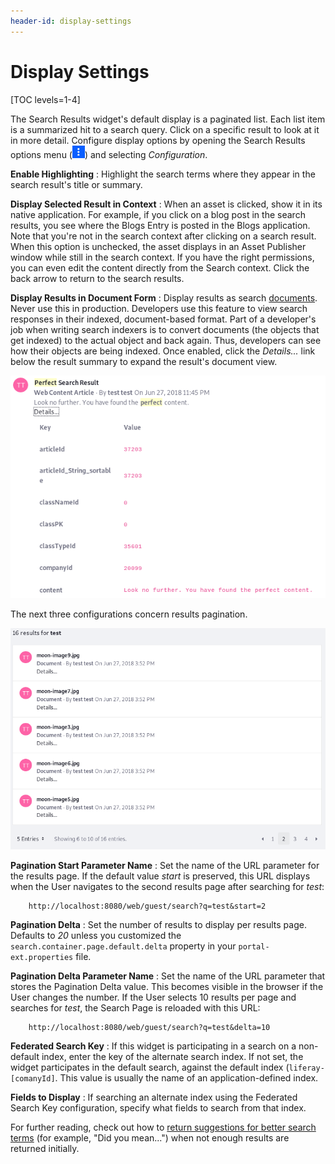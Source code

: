 ```yaml
---
header-id: display-settings
---
```


# Display Settings

[TOC levels=1-4]

The Search Results widget's default display is a paginated list. Each list item
is a summarized hit to a search query. Click on a specific result to look at it
in more detail. Configure display options by opening the Search Results options
menu (![Options](../../../images/icon-app-options.png)) and selecting
*Configuration*. 

**Enable Highlighting**
: Highlight the search terms where they appear in the search result's title or
summary.

**Display Selected Result in Context**
: When an asset is clicked, show it in its native application. For example, if
you click on a blog post in the search results, you see where the Blogs Entry is
posted in the Blogs application. Note that you're not in the search context
after clicking on a search result. When this option is unchecked, the asset
displays in an Asset Publisher window while still in the search context. If you
have the right permissions, you can even edit the content directly from the
Search context. Click the back arrow to return to the search results.

**Display Results in Document Form**
: Display results as search
[documents](/docs/7-2/frameworks/-/knowledge_base/f/search).  Never use this in
production. Developers use this feature to view search responses in their
indexed, document-based format. Part of a developer's job when writing search
indexers is to convert documents (the objects that get indexed) to the actual
object and back again. Thus, developers can see how their objects are being
indexed. Once enabled, click the *Details...* link below the result summary to
expand the result's document view.

![Figure 1: Viewing a results document lets you inspect exactly what's being indexed for a particular asset. This is just a small portion of one document.](../../../images/search-results-document.png)

The next three configurations concern results pagination.

![Figure 2: The number of results per page and the URL parameter names used to control pagination behavior are configurable.](../../../images/search-results-pagination.png)

**Pagination Start Parameter Name**
: Set the name of the URL parameter for the results page. If the default value
*start* is preserved, this URL displays when the User navigates to the second
results page after searching for *test*:

        http://localhost:8080/web/guest/search?q=test&start=2

**Pagination Delta**
: Set the number of results to display per results page. Defaults to *20* unless
you customized the `search.container.page.default.delta` property in your
`portal-ext.properties` file.

**Pagination Delta Parameter Name**
: Set the name of the URL parameter that stores the Pagination Delta value. This
becomes visible in the browser if the User changes the number. If the User
selects 10 results per page and searches for *test*, the Search Page is reloaded
with this URL:

        http://localhost:8080/web/guest/search?q=test&delta=10

**Federated Search Key**
: If this widget is participating in a search on a non-default index, enter the
key of the alternate search index. If not set, the widget participates in the
default search, against the default index (`liferay-[comanyId]`. This value is
usually the name of an application-defined index. 

**Fields to Display**
: If searching an alternate index using the Federated Search Key configuration,
specify what fields to search from that index. 

For further reading, check out how to 
[return suggestions for better search terms](/docs/7-2/user/-/knowledge_base/u/searching-for-assets#search-suggestions)
(for example, "Did you mean...") when not enough results are returned initially.
